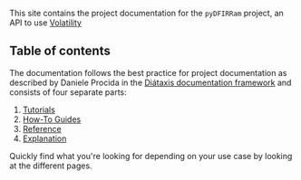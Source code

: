This site contains the project documentation for the
`pyDFIRRam` project, an API to use [Volatility](https://github.com/volatilityfoundation/volatility3)

## Table of contents

The documentation follows the best practice for
project documentation as described by Daniele Procida
in the [Diátaxis documentation framework](https://diataxis.fr/)
and consists of four separate parts:

1. [Tutorials](./tutorials/installation.md)
2. [How-To Guides](./Guide/usage.md)
3. [Reference](./reference/reference.md)
4. [Explanation](./explanation.md)

Quickly find what you're looking for depending on
your use case by looking at the different pages.
